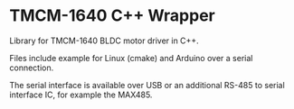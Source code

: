 # TMCM-1640 C++ Wrapper
Library for TMCM-1640 BLDC motor driver in C++.

Files include example for Linux (cmake) and Arduino over a serial connection.

The serial interface is available over USB or an additional RS-485 to serial interface IC, for example the MAX485.
